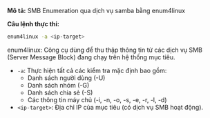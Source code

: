 **Mô tả:** SMB Enumeration qua dịch vụ samba bằng enum4linux

**Câu lệnh thực thi:**
```bash
enum4linux -a <ip-target>
```
enum4linux: Công cụ dùng để thu thập thông tin từ các dịch vụ SMB (Server Message Block) đang chạy trên hệ thống mục tiêu.
- `-a`: Thực hiện tất cả các kiểm tra mặc định bao gồm:
    - Danh sách người dùng (-U)
    - Danh sách nhóm (-G)
    - Danh sách chia sẻ (-S)
    - Các thông tin máy chủ (-i, -n, -o, -s, -e, -r, -l, -d)
- `<ip-target>`: Địa chỉ IP của mục tiêu (có dịch vụ SMB hoạt động).